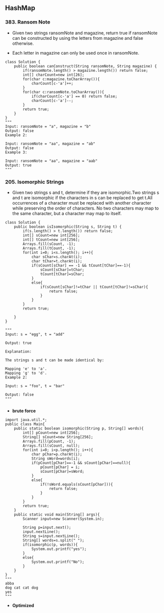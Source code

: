 ## HashMap

### 383. Ransom Note
* Given two strings ransomNote and magazine, return true if ransomNote can be constructed by using the letters from magazine and false otherwise.

* Each letter in magazine can only be used once in ransomNote.

```
class Solution {
    public boolean canConstruct(String ransomNote, String magazine) {
		if(ransomNote.length() > magazine.length()) return false;
        int[] charCount=new int[26];
        for(char c:magazine.toCharArray()){
            charCount[c-'a']++;
        }
        for(char c:ransomNote.toCharArray()){
            if(charCount[c-'a'] == 0) return false;
            charCount[c-'a']--;
        }
        return true;
    }
}
"""
Input: ransomNote = "a", magazine = "b"
Output: false
Example 2:

Input: ransomNote = "aa", magazine = "ab"
Output: false
Example 3:

Input: ransomNote = "aa", magazine = "aab"
Output: true
"""
```

### 205. Isomorphic Strings

* Given two strings s and t, determine if they are isomorphic.Two strings s and t are isomorphic if the characters in s can be replaced to get t.All occurrences of a character must be replaced with another character while preserving the order of characters. No two characters may map to the same character, but a character may map to itself.


```
class Solution {
    public boolean isIsomorphic(String s, String t) {
        if(s.length() > t.length()) return false;
        int[] sCount=new int[256];
        int[] tCount=new int[256];
        Arrays.fill(sCount, -1);
        Arrays.fill(tCount, -1);
        for(int i=0; i<s.length(); i++){
            char sChar=s.charAt(i);
            char tChar=t.charAt(i);
            if(sCount[sChar] == -1 && tCount[tChar]==-1){
                sCount[sChar]=tChar;
                tCount[tChar]=sChar;
            }
            else{
                if(sCount[sChar]!=tChar || tCount[tChar]!=sChar){
                    return false;
                }
            }
        }
        return true;

    }
}

"""
Input: s = "egg", t = "add"

Output: true

Explanation:

The strings s and t can be made identical by:

Mapping 'e' to 'a'.
Mapping 'g' to 'd'.
Example 2:

Input: s = "foo", t = "bar"

Output: false
"""
```

### 
* **brute force**
```
import java.util.*;
public class Main{
    public static boolean isomorphic(String p, String[] words){
        int[] pCount=new int[256];
        String[] sCount=new String[256];
        Arrays.fill(pCount, -1);
        Arrays.fill(sCount, null);
        for(int i=0; i<p.length(); i++){
            char pChar=p.charAt(i);
            String sWord=words[i];
            if(pCount[pChar]==-1 && sCount[pChar]==null){
                pCount[pChar] = i;
                sCount[pChar]=sWord;
            }
            else{
                if(!sWord.equals(sCount[pChar])){
                    return false;
                }
            }
        }
        return true;
    }
    public static void main(String[] args){
        Scanner input=new Scanner(System.in);
        
        String p=input.next();
        input.nextLine();
        String s=input.nextLine(); 
        String[] words=s.split(" ");
        if(isomorphic(p, words)){
            System.out.printf("yes");
        }
        else{
            System.out.printf("No");
        }
    }
}
"""
abba
dog cat cat dog
yes
"""
```

* **Optimized**
  

